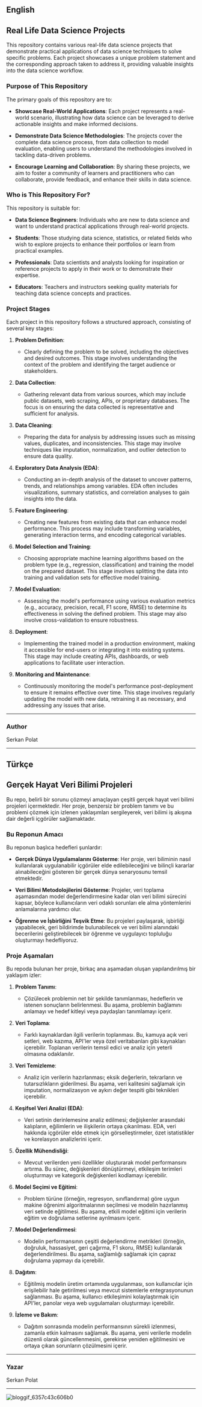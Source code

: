 ## English
## Real Life Data Science Projects

This repository contains various real-life data science projects that demonstrate practical applications of data science techniques to solve specific problems. Each project showcases a unique problem statement and the corresponding approach taken to address it, providing valuable insights into the data science workflow.

### Purpose of This Repository

The primary goals of this repository are to:

- **Showcase Real-World Applications**: Each project represents a real-world scenario, illustrating how data science can be leveraged to derive actionable insights and make informed decisions.

- **Demonstrate Data Science Methodologies**: The projects cover the complete data science process, from data collection to model evaluation, enabling users to understand the methodologies involved in tackling data-driven problems.

- **Encourage Learning and Collaboration**: By sharing these projects, we aim to foster a community of learners and practitioners who can collaborate, provide feedback, and enhance their skills in data science.

### Who is This Repository For?

This repository is suitable for:

- **Data Science Beginners**: Individuals who are new to data science and want to understand practical applications through real-world projects.

- **Students**: Those studying data science, statistics, or related fields who wish to explore projects to enhance their portfolios or learn from practical examples.

- **Professionals**: Data scientists and analysts looking for inspiration or reference projects to apply in their work or to demonstrate their expertise.

- **Educators**: Teachers and instructors seeking quality materials for teaching data science concepts and practices.

### Project Stages

Each project in this repository follows a structured approach, consisting of several key stages:

1. **Problem Definition**: 
   - Clearly defining the problem to be solved, including the objectives and desired outcomes. This stage involves understanding the context of the problem and identifying the target audience or stakeholders.

2. **Data Collection**: 
   - Gathering relevant data from various sources, which may include public datasets, web scraping, APIs, or proprietary databases. The focus is on ensuring the data collected is representative and sufficient for analysis.

3. **Data Cleaning**: 
   - Preparing the data for analysis by addressing issues such as missing values, duplicates, and inconsistencies. This stage may involve techniques like imputation, normalization, and outlier detection to ensure data quality.

4. **Exploratory Data Analysis (EDA)**: 
   - Conducting an in-depth analysis of the dataset to uncover patterns, trends, and relationships among variables. EDA often includes visualizations, summary statistics, and correlation analyses to gain insights into the data.

5. **Feature Engineering**: 
   - Creating new features from existing data that can enhance model performance. This process may include transforming variables, generating interaction terms, and encoding categorical variables.

6. **Model Selection and Training**: 
   - Choosing appropriate machine learning algorithms based on the problem type (e.g., regression, classification) and training the model on the prepared dataset. This stage involves splitting the data into training and validation sets for effective model training.

7. **Model Evaluation**: 
   - Assessing the model's performance using various evaluation metrics (e.g., accuracy, precision, recall, F1 score, RMSE) to determine its effectiveness in solving the defined problem. This stage may also involve cross-validation to ensure robustness.

8. **Deployment**: 
   - Implementing the trained model in a production environment, making it accessible for end-users or integrating it into existing systems. This stage may include creating APIs, dashboards, or web applications to facilitate user interaction.

9. **Monitoring and Maintenance**: 
   - Continuously monitoring the model's performance post-deployment to ensure it remains effective over time. This stage involves regularly updating the model with new data, retraining it as necessary, and addressing any issues that arise.

---

### Author
Serkan Polat

---


## Türkçe
## Gerçek Hayat Veri Bilimi Projeleri

Bu repo, belirli bir sorunu çözmeyi amaçlayan çeşitli gerçek hayat veri bilimi projeleri içermektedir. Her proje, benzersiz bir problem tanımı ve bu problemi çözmek için izlenen yaklaşımları sergileyerek, veri bilimi iş akışına dair değerli içgörüler sağlamaktadır.

### Bu Reponun Amacı

Bu reponun başlıca hedefleri şunlardır:

- **Gerçek Dünya Uygulamalarını Gösterme**: Her proje, veri biliminin nasıl kullanılarak uygulanabilir içgörüler elde edilebileceğini ve bilinçli kararlar alınabileceğini gösteren bir gerçek dünya senaryosunu temsil etmektedir.

- **Veri Bilimi Metodolojilerini Gösterme**: Projeler, veri toplama aşamasından model değerlendirmesine kadar olan veri bilimi sürecini kapsar, böylece kullanıcıların veri odaklı sorunları ele alma yöntemlerini anlamalarına yardımcı olur.

- **Öğrenme ve İşbirliğini Teşvik Etme**: Bu projeleri paylaşarak, işbirliği yapabilecek, geri bildirimde bulunabilecek ve veri bilimi alanındaki becerilerini geliştirebilecek bir öğrenme ve uygulayıcı topluluğu oluşturmayı hedefliyoruz.

### Proje Aşamaları

Bu repoda bulunan her proje, birkaç ana aşamadan oluşan yapılandırılmış bir yaklaşım izler:

1. **Problem Tanımı**:
   - Çözülecek problemin net bir şekilde tanımlanması, hedeflerin ve istenen sonuçların belirlenmesi. Bu aşama, problemin bağlamını anlamayı ve hedef kitleyi veya paydaşları tanımlamayı içerir.

2. **Veri Toplama**:
   - Farklı kaynaklardan ilgili verilerin toplanması. Bu, kamuya açık veri setleri, web kazıma, API'ler veya özel veritabanları gibi kaynakları içerebilir. Toplanan verilerin temsil edici ve analiz için yeterli olmasına odaklanılır.

3. **Veri Temizleme**:
   - Analiz için verilerin hazırlanması; eksik değerlerin, tekrarların ve tutarsızlıkların giderilmesi. Bu aşama, veri kalitesini sağlamak için imputation, normalizasyon ve aykırı değer tespiti gibi teknikleri içerebilir.

4. **Keşifsel Veri Analizi (EDA)**:
   - Veri setinin derinlemesine analiz edilmesi; değişkenler arasındaki kalıpların, eğilimlerin ve ilişkilerin ortaya çıkarılması. EDA, veri hakkında içgörüler elde etmek için görselleştirmeler, özet istatistikler ve korelasyon analizlerini içerir.

5. **Özellik Mühendisliği**:
   - Mevcut verilerden yeni özellikler oluşturarak model performansını artırma. Bu süreç, değişkenleri dönüştürmeyi, etkileşim terimleri oluşturmayı ve kategorik değişkenleri kodlamayı içerebilir.

6. **Model Seçimi ve Eğitimi**:
   - Problem türüne (örneğin, regresyon, sınıflandırma) göre uygun makine öğrenimi algoritmalarının seçilmesi ve modelin hazırlanmış veri setinde eğitilmesi. Bu aşama, etkili model eğitimi için verilerin eğitim ve doğrulama setlerine ayrılmasını içerir.

7. **Model Değerlendirmesi**:
   - Modelin performansının çeşitli değerlendirme metrikleri (örneğin, doğruluk, hassasiyet, geri çağırma, F1 skoru, RMSE) kullanılarak değerlendirilmesi. Bu aşama, sağlamlığı sağlamak için çapraz doğrulama yapmayı da içerebilir.

8. **Dağıtım**:
   - Eğitilmiş modelin üretim ortamında uygulanması, son kullanıcılar için erişilebilir hale getirilmesi veya mevcut sistemlerle entegrasyonunun sağlanması. Bu aşama, kullanıcı etkileşimini kolaylaştırmak için API'ler, panolar veya web uygulamaları oluşturmayı içerebilir.

9. **İzleme ve Bakım**:
   - Dağıtım sonrasında modelin performansının sürekli izlenmesi, zamanla etkin kalmasını sağlamak. Bu aşama, yeni verilerle modelin düzenli olarak güncellenmesini, gerekirse yeniden eğitilmesini ve ortaya çıkan sorunların çözülmesini içerir.


---

### Yazar
Serkan Polat

---

![bloggif_6357c43c606b0](https://user-images.githubusercontent.com/92849974/197758208-18d70a32-7e4e-4bf7-9c74-790f8a3ba6d2.gif)
